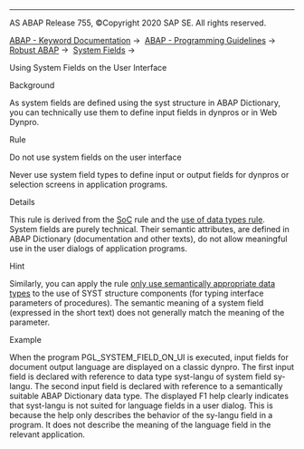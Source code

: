   

* * *

AS ABAP Release 755, ©Copyright 2020 SAP SE. All rights reserved.

[ABAP - Keyword Documentation](javascript:call_link\('abenabap.htm'\)) →  [ABAP - Programming Guidelines](javascript:call_link\('abenabap_pgl.htm'\)) →  [Robust ABAP](javascript:call_link\('abenrobust_abap_guidl.htm'\)) →  [System Fields](javascript:call_link\('abensystem_fields_guidl.htm'\)) → 

Using System Fields on the User Interface

Background

As system fields are defined using the syst structure in ABAP Dictionary, you can technically use them to define input fields in dynpros or in Web Dynpro.

Rule

Do not use system fields on the user interface

Never use system field types to define input or output fields for dynpros or selection screens in application programs.

Details

This rule is derived from the [SoC](javascript:call_link\('abenseperation_concerns_guidl.htm'\) "Guideline") rule and the [use of data types rule](javascript:call_link\('abenusing_types_guidl.htm'\) "Guideline"). System fields are purely technical. Their semantic attributes, are defined in ABAP Dictionary (documentation and other texts), do not allow meaningful use in the user dialogs of application programs.

Hint

Similarly, you can apply the rule [only use semantically appropriate data types](javascript:call_link\('abenusing_types_guidl.htm'\) "Guideline") to the use of SYST structure components (for typing interface parameters of procedures). The semantic meaning of a system field (expressed in the short text) does not generally match the meaning of the parameter.

Example

When the program PGL\_SYSTEM\_FIELD\_ON\_UI is executed, input fields for document output language are displayed on a classic dynpro. The first input field is declared with reference to data type syst-langu of system field sy-langu. The second input field is declared with reference to a semantically suitable ABAP Dictionary data type. The displayed F1 help clearly indicates that syst-langu is not suited for language fields in a user dialog. This is because the help only describes the behavior of the sy-langu field in a program. It does not describe the meaning of the language field in the relevant application.